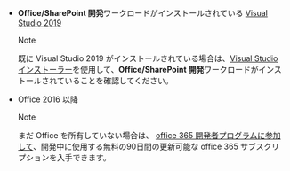 - **Office/SharePoint 開発**ワークロードがインストールされている [Visual Studio 2019](https://www.visualstudio.com/vs/)

    > [!NOTE]
    > 既に Visual Studio 2019 がインストールされている場合は、[Visual Studio インストーラー](/visualstudio/install/modify-visual-studio)を使用して、**Office/SharePoint 開発**ワークロードがインストールされていることを確認してください。 

- Office 2016 以降

    > [!NOTE]
    > まだ Office を所有していない場合は、 [office 365 開発者プログラムに参加して](https://developer.microsoft.com/office/dev-program)、開発中に使用する無料の90日間の更新可能な office 365 サブスクリプションを入手できます。
